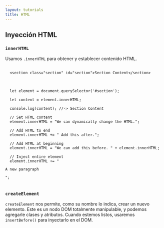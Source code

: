 ```yaml
---
layout: tutorials
title: HTML
---
```

<h2 class="tutorials-content__sub-title">Inyección HTML</h2>

<h3 class="tutorials-content__sub-title"><code class="tutorials__code">innerHTML</code></h3>

<p class="tutorials-content__text">Usamos <code class="tutorials__code">.innerHTML</code> para obtener y establecer contenido HTML.</p>

<pre>
  <code class="language-html">
  &#60;section class="section" id="section"&#62;Section Content&#60;/section&#62;
  </code>
</pre>

<pre>
  <code class="language-javascript">
  let element = document.querySelector('#section');

  let content = element.innerHTML;

  console.log(content); //-> Section Content

  // Set HTML content
  element.innerHTML = "We can dynamically change the HTML.";

  // Add HTML to end
  element.innerHTML += " Add this after.";

  // Add HTML at beginning
  element.innerHTML = "We can add this before. " + element.innerHTML; 

  // Inject entire element
  element.innerHTML += "<p>A new paragraph</p>";
  </code>
</pre>

<h3 class="tutorials-content__sub-title"><code class="tutorials__code">createElement</code></h3>

<p class="tutorials-content__text"><code class="tutorials__code">createElement</code> nos permite, como su nombre lo indica, crear un nuevo elemento. Este es un nodo DOM totalmente manipulable, y podemos agregarle clases y atributos. Cuando estemos listos, usaremos <code class="tutorials__code">insertBefore()</code> para inyectarlo en el DOM.</p>
